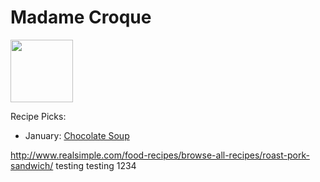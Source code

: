 # Madame Croque

<img src="http://api.adorable.io/avatars/100/mmecroque%40flavor.magazine" height="100" width="100" />

Recipe Picks:

- January: [Chocolate Soup](../recipe/jan/chocolate-soup.md)

http://www.realsimple.com/food-recipes/browse-all-recipes/roast-pork-sandwich/
testing testing 1234